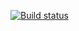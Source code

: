 [![Build status](https://ci.appveyor.com/api/projects/status/6c53fyehyb6ky1io?svg=true)](https://ci.appveyor.com/project/lsd68/ciset)
